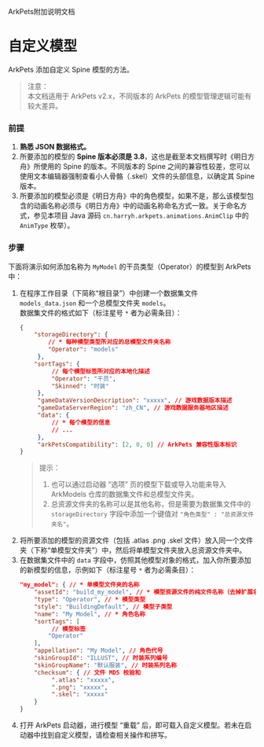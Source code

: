 ArkPets附加说明文档
# 自定义模型

ArkPets 添加自定义 Spine 模型的方法。
> 注意：  
> 本文档适用于 ArkPets v2.x，不同版本的 ArkPets 的模型管理逻辑可能有较大差异。

### 前提
1. **熟悉 JSON 数据格式。**
2. 所要添加的模型的 **Spine 版本必须是 3.8**，这也是截至本文档撰写时《明日方舟》所使用的 Spine 的版本。不同版本的 Spine 之间的兼容性较差，您可以使用文本编辑器强制查看小人骨骼（.skel）文件的头部信息，以确定其 Spine 版本。
3. 所要添加的模型必须是《明日方舟》中的角色模型，如果不是，那么该模型包含的动画名称必须与《明日方舟》中的动画名称命名方式一致。关于命名方式，参见本项目 Java 源码 `cn.harryh.arkpets.animations.AnimClip` 中的 `AnimType` 枚举）。

### 步骤
下面将演示如何添加名称为 `MyModel` 的干员类型（Operator）的模型到 ArkPets 中：

1. 在程序工作目录（下简称“根目录”）中创建一个数据集文件 `models_data.json` 和一个总模型文件夹 `models`。  
   数据集文件的格式如下（标注星号 `*` 者为必需条目）：
   ```json
   {
       "storageDirectory": {
           // * 每种模型类型所对应的总模型文件夹名称
           "Operator": "models"
        },
       "sortTags": {
            // 每个模型标签所对应的本地化描述
            "Operator": "干员",
            "Skinned": "时装"
        },
        "gameDataVersionDescription": "xxxxx", // 游戏数据版本描述
        "gameDataServerRegion": "zh_CN", // 游戏数据服务器地区描述
        "data": {
            // * 每个模型的信息
            // ...
        },
        "arkPetsCompatibility": [2, 0, 0] // ArkPets 兼容性版本标识
   }
   ```
   > 提示：
   > 1. 也可以通过启动器 “选项” 页的模型下载或导入功能来导入 ArkModels 仓库的数据集文件和总模型文件夹。
   > 2. 总资源文件夹的名称可以是其他名称，但是需要为数据集文件中的 `storageDirectory` 字段中添加一个键值对 `"角色类型" : "总资源文件夹名"`。
2. 将所要添加的模型的资源文件（包括 .atlas .png .skel 文件）放入同一个文件夹（下称“单模型文件夹”）中，然后将单模型文件夹放入总资源文件夹中。
3. 在数据集文件中的 `data` 字段中，仿照其他模型对象的格式，加入你所要添加的新模型的信息，示例如下（标注星号 `*` 者为必需条目）：
   ```json lines
   "my_model": { // * 单模型文件夹的名称
       "assetId": "build_my_model", // * 模型资源文件的纯文件名称（去掉扩展名）
       "type": "Operator", // * 模型类型
       "style": "BuildingDefault", // 模型子类型
       "name": "My Model", // * 角色名称
       "sortTags": [
            // 模型标签
           "Operator"
       ],
       "appellation": "My Model", // 角色代号
       "skinGroupId": "ILLUST", // 时装系列编号
       "skinGroupName": "默认服装", // 时装系列名称
       "checksum": { // 文件 MD5 校验和
            ".atlas": "xxxxx",
            ".png": "xxxxx",
            ".skel": "xxxxx"
       }
   }
   ```
4. 打开 ArkPets 启动器，进行模型 “重载” 后，即可载入自定义模型。若未在启动器中找到自定义模型，请检查相关操作和拼写。

